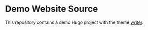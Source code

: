 # Demo Website Source

This repository contains a demo Hugo project with the theme [writer][theme-repo].

[theme-repo]: https://github.com/shazic/writer